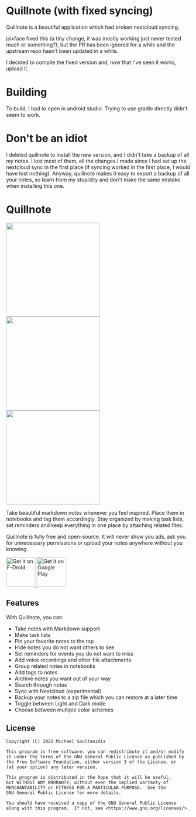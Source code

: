 # Quillnote (with fixed syncing)

Quillnote is a beautiful application which had broken nextcloud syncing.

jsixface fixed this (a tiny change, it was mostly working just never tested much or something?), but the PR has been ignored for a while and the upstream repo hasn't been updated in a while.

I decided to compile the fixed version and, now that I've seen it works, upload it.

# Building

To build, I had to open in android studio. Trying to use gradle directly didn't seem to work.

# Don't be an idiot

I deleted quillnote to install the new version, and I didn't take a backup of all my notes. I lost most of them, all the changes I made since I had set up the nextcloud sync in the first place (if syncing worked in the first place, I would have lost nothing). Anyway, quillnote makes it easy to export a backup of all your notes, so learn from my stupidity and don't make the same mistake when installing this one.

# Quillnote

<img src="fastlane/metadata/android/en-US/images/phoneScreenshots/1.png" width="256"/><img src="fastlane/metadata/android/en-US/images/phoneScreenshots/2.png" width="256"/><img src="fastlane/metadata/android/en-US/images/phoneScreenshots/4.png" width="256"/>


Take beautiful markdown notes whenever you feel inspired. Place them in notebooks and tag them accordingly. Stay organized by making task lists, set reminders and keep everything in one place by attaching related files.

Quillnote is fully free and open-source. It will never show you ads, ask you for unnecessary permissions or upload your notes anywhere without you knowing.

<a href="https://f-droid.org/packages/org.qosp.notes">
    <img src="https://fdroid.gitlab.io/artwork/badge/get-it-on.png"
    alt="Get it on F-Droid"
    height="80">
</a>
<a href='https://play.google.com/store/apps/details?id=org.qosp.notes'><img alt='Get it on Google Play' src='https://play.google.com/intl/en_us/badges/static/images/badges/en_badge_web_generic.png' height="80"/></a>

## Features
With Quillnote, you can:

- Take notes with Markdown support
- Make task lists
- Pin your favorite notes to the top
- Hide notes you do not want others to see
- Set reminders for events you do not want to miss
- Add voice recordings and other file attachments
- Group related notes in notebooks
- Add tags to notes
- Archive notes you want out of your way
- Search through notes
- Sync with Nextcloud (experimental)
- Backup your notes to a zip file which you can restore at a later time
- Toggle between Light and Dark mode
- Choose between multiple color schemes

## License
```
Copyright (C) 2021 Michael Soultanidis

This program is free software: you can redistribute it and/or modify
it under the terms of the GNU General Public License as published by
the Free Software Foundation, either version 3 of the License, or
(at your option) any later version.

This program is distributed in the hope that it will be useful,
but WITHOUT ANY WARRANTY; without even the implied warranty of
MERCHANTABILITY or FITNESS FOR A PARTICULAR PURPOSE.  See the
GNU General Public License for more details.

You should have received a copy of the GNU General Public License
along with this program.  If not, see <https://www.gnu.org/licenses/>.
```
